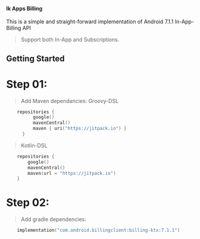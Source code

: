 #### Ik Apps Billing

This is a simple and straight-forward implementation of Android 7.1.1 In-App-Billing API
> Support both In-App and Subscriptions.
>
## Getting Started 

# Step 01:

> Add Maven dependancies:
> Groovy-DSL

```kotlin 
    repositories {
          google()
          mavenCentral()
          maven { uri("https://jitpack.io") }
      }
```
> Kotlin-DSL

```kotlin 
    repositories {
        google()
        mavenCentral()
        maven(url = "https://jitpack.io")
    }
```

# Step 02:

> Add gradle dependencies:

```kotlin 
    implementation("com.android.billingclient:billing-ktx:7.1.1")
```
